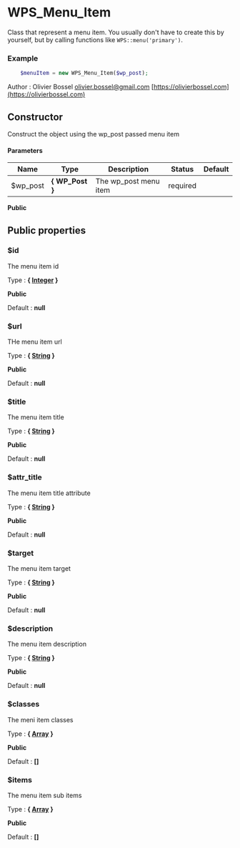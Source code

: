 # WPS_Menu_Item

Class that represent a menu item. You usually don't have to create this by yourself, but
by calling functions like `WPS::menu('primary')`.


### Example
```php
	$menuItem = new WPS_Menu_Item($wp_post);
```
Author : Olivier Bossel [olivier.bossel@gmail.com](mailto:olivier.bossel@gmail.com) [https://olivierbossel.com](https://olivierbossel.com)


## Constructor

Construct the object using the wp_post passed menu item


#### Parameters
Name  |  Type  |  Description  |  Status  |  Default
------------  |  ------------  |  ------------  |  ------------  |  ------------
$wp_post  |  **{ WP_Post }**  |  The wp_post menu item  |  required  |

**Public**


## Public properties


### $id

The menu item id

Type : **{ [Integer](http://php.net/manual/en/language.types.integer.php) }**

**Public**

Default : **null**


### $url

THe menu item url

Type : **{ [String](http://php.net/manual/en/language.types.string.php) }**

**Public**

Default : **null**


### $title

The menu item title

Type : **{ [String](http://php.net/manual/en/language.types.string.php) }**

**Public**

Default : **null**


### $attr_title

The menu item title attribute

Type : **{ [String](http://php.net/manual/en/language.types.string.php) }**

**Public**

Default : **null**


### $target

The menu item target

Type : **{ [String](http://php.net/manual/en/language.types.string.php) }**

**Public**

Default : **null**


### $description

The menu item description

Type : **{ [String](http://php.net/manual/en/language.types.string.php) }**

**Public**

Default : **null**


### $classes

The meni item classes

Type : **{ [Array](http://php.net/manual/en/language.types.array.php) }**

**Public**

Default : **[]**


### $items

The menu item sub items

Type : **{ [Array](http://php.net/manual/en/language.types.array.php) }**

**Public**

Default : **[]**